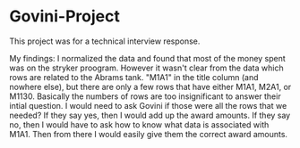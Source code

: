 # Govini-Project
This project was for a technical interview response. 

My findings: I normalized the data and found that most of the money spent was on the stryker proogram. However it wasn't clear from the data which rows are related to the Abrams tank. "M1A1" in the title column (and nowhere else), but there are only a few rows that have either M1A1, M2A1, or M1130. Basically the numbers of rows are too insignificant to answer their intial question. I would need to ask Govini if those were all the rows that we needed? If they say yes, then I would add up the award amounts. If they say no, then I would have to ask how to know what data is associated with M1A1. Then from there I would easily give them the correct award amounts.
